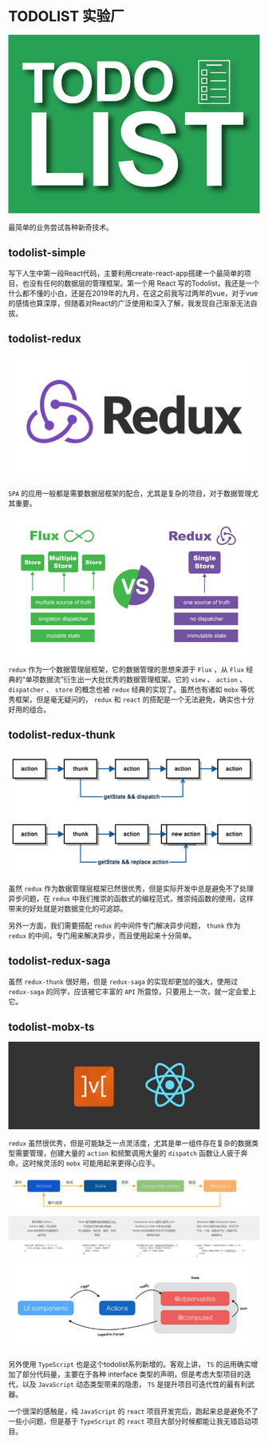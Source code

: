 # TODOLIST 实验厂

![todolist](./images/todolist-vert.png)

最简单的业务尝试各种新奇技术。

## todolist-simple

写下人生中第一段React代码，主要利用create-react-app搭建一个最简单的项目，也没有任何的数据层的管理框架。第一个用 React 写的Todolist，我还是一个什么都不懂的小白，还是在2019年的九月，在这之前我写过两年的vue，对于vue的感情也算深厚，但随着对React的广泛使用和深入了解，我发现自己渐渐无法自拔。

## todolist-redux

![](./images/redux-logo-landscape.png)

`SPA` 的应用一般都是需要数据层框架的配合，尤其是复杂的项目，对于数据管理尤其重要。

![](./images/flux-vs-redux.jpeg)

`redux` 作为一个数据管理层框架，它的数据管理的思想来源于 `Flux` ，从 `Flux` 经典的“单项数据流”衍生出一大批优秀的数据管理框架。它的 `view` 、 `action` 、 `dispatcher` 、 `store` 的概念也被 `redux` 经典的实现了。虽然也有诸如 `mobx` 等优秀框架，但是毫无疑问的， `redux` 和 `react` 的搭配是一个无法避免，确实也十分好用的组合。

## todolist-redux-thunk

![](./images/redux-actions-dispatch.png)

虽然 `redux` 作为数据管理层框架已然很优秀，但是实际开发中总是避免不了处理异步问题，在 `redux` 中我们推崇的函数式的编程范式，推崇纯函数的使用，这样带来的好处就是对数据变化的可追踪。

另外一方面，我们需要搭配 `redux` 的中间件专门解决异步问题， `thunk` 作为 `redux` 的中间，专门用来解决异步，而且使用起来十分简单。

## todolist-redux-saga

虽然 `redux-thunk` 很好用，但是 `redux-saga` 的实现却更加的强大，使用过 `redux-saga` 的同学，应该被它丰富的 `API` 所震惊，只要用上一次，就一定会爱上它。

## todolist-mobx-ts

![](./images/mobx-logo.png)

`redux` 虽然很优秀，但是可能缺乏一点灵活度，尤其是单一组件存在复杂的数据类型需要管理，创建大量的 `action` 和频繁调用大量的 `dispatch` 函数让人疲于奔命。这时候灵活的 `mobx` 可能用起来更得心应手。

![](./images/mobx-flow.png)
![](./images/react-inject-mobx.png)

另外使用 `TypeScript` 也是这个todolist系列新增的。客观上讲， `TS` 的运用确实增加了部分代码量，主要在于各种 interface 类型的声明，但是考虑大型项目的迭代，以及 `JavaScript` 动态类型带来的隐患， `TS` 是提升项目可迭代性的最有利武器。

一个很深的感触是，纯 `JavaScript` 的 `react` 项目开发完后，跑起来总是避免不了一些小问题，但是基于 `TypeScript` 的 `react` 项目大部分时候都能让我无错启动项目。